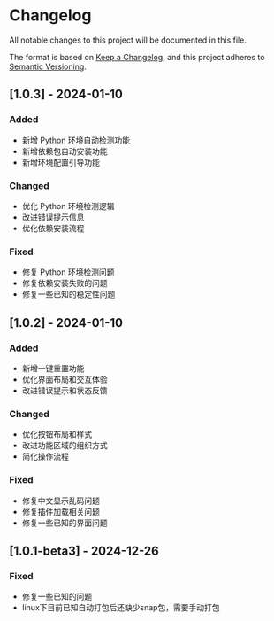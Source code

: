 # Changelog

All notable changes to this project will be documented in this file.

The format is based on [Keep a Changelog](https://keepachangelog.com/en/1.0.0/),
and this project adheres to [Semantic Versioning](https://semver.org/spec/v2.0.0.html).

## [1.0.3] - 2024-01-10

### Added
- 新增 Python 环境自动检测功能
- 新增依赖包自动安装功能
- 新增环境配置引导功能

### Changed
- 优化 Python 环境检测逻辑
- 改进错误提示信息
- 优化依赖安装流程

### Fixed
- 修复 Python 环境检测问题
- 修复依赖安装失败的问题
- 修复一些已知的稳定性问题

## [1.0.2] - 2024-01-10

### Added
- 新增一键重置功能
- 优化界面布局和交互体验
- 改进错误提示和状态反馈

### Changed
- 优化按钮布局和样式
- 改进功能区域的组织方式
- 简化操作流程

### Fixed
- 修复中文显示乱码问题
- 修复插件加载相关问题
- 修复一些已知的界面问题

## [1.0.1-beta3] - 2024-12-26

### Fixed
- 修复一些已知的问题
- linux下目前已知自动打包后还缺少snap包，需要手动打包
